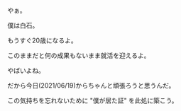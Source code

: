 やぁ。

僕は白石。

もうすぐ20歳になるよ。

このままだと何の成果もないまま就活を迎えるよ。

やばいよね。

だから今日(2021/06/19)からちゃんと頑張ろうと思うんだ。

この気持ちを忘れないために "僕が居た証" を此処に築こう。





<!---
sh1ra1sh1/sh1ra1sh1 is a ✨ special ✨ repository because its `README.md` (this file) appears on your GitHub profile.
You can click the Preview link to take a look at your changes.
--->

